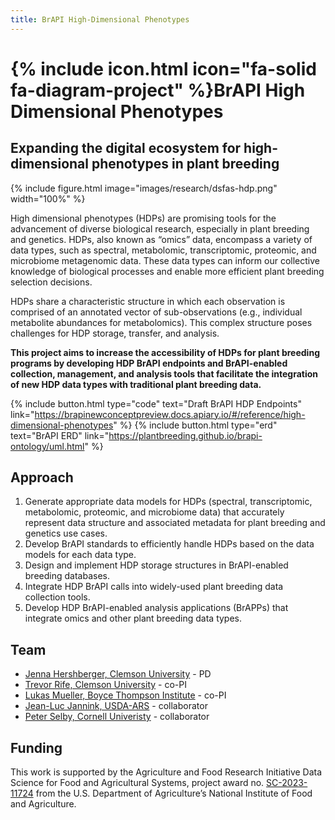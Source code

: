 ```yaml
---
title: BrAPI High-Dimensional Phenotypes
---
```


# {% include icon.html icon="fa-solid fa-diagram-project" %}BrAPI High Dimensional Phenotypes

## Expanding the digital ecosystem for high-dimensional phenotypes in plant breeding

{%
  include figure.html
  image="images/research/dsfas-hdp.png"
  width="100%"
%}

High dimensional phenotypes (HDPs) are promising tools for the advancement of diverse biological research, especially in plant breeding and genetics. HDPs, also known as “omics” data, encompass a variety of data types, such as spectral, metabolomic, transcriptomic, proteomic, and microbiome metagenomic data. These data types can inform our collective knowledge of biological processes and enable more efficient plant breeding selection decisions.

HDPs share a characteristic structure in which each observation is comprised of an annotated vector of sub-observations (e.g., individual metabolite abundances for metabolomics). This complex structure poses challenges for HDP storage, transfer, and analysis. 

**This project aims to increase the accessibility of HDPs for plant breeding programs by developing HDP BrAPI endpoints and BrAPI-enabled collection, management, and analysis tools that facilitate the integration of new HDP data types with traditional plant breeding data.**


{%
  include button.html
  type="code"
  text="Draft BrAPI HDP Endpoints"
  link="https://brapinewconceptpreview.docs.apiary.io/#/reference/high-dimensional-phenotypes"
%}
{%
  include button.html
  type="erd"
  text="BrAPI ERD"
  link="https://plantbreeding.github.io/brapi-ontology/uml.html"
%}

## Approach

1. Generate appropriate data models for HDPs (spectral, transcriptomic, metabolomic, proteomic, and microbiome data) that accurately represent data structure and associated metadata for plant breeding and genetics use cases.
2. Develop BrAPI standards to efficiently handle HDPs based on the data models for each data type.
3. Design and implement HDP storage structures in BrAPI-enabled breeding databases.
4. Integrate HDP BrAPI calls into widely-used plant breeding data collection tools.
5. Develop HDP BrAPI-enabled analysis applications (BrAPPs) that integrate omics and other plant breeding data types.

## Team

* [Jenna Hershberger, Clemson University](members/jenna-hershberger) - PD
* [Trevor Rife, Clemson University](https://www.rifelab.org/) - co-PI
* [Lukas Mueller, Boyce Thompson Institute](https://btiscience.org/lukas-mueller/) - co-PI
* [Jean-Luc Jannink, USDA-ARS](https://cals.cornell.edu/jean-luc-jannink) - collaborator
* [Peter Selby, Cornell Univeristy](https://cals.cornell.edu/peter-selby) - collaborator


## Funding

This work is supported by the Agriculture and Food Research Initiative Data Science for Food and Agricultural Systems, project award no. [SC-2023-11724](https://portal.nifa.usda.gov/web/crisprojectpages/1032341-dsfas-partnership-high-dimensional-phenotype-data-management-and-analysis-infrastructure-for-plant-breeding.html) from the U.S. Department of Agriculture’s National Institute of Food and Agriculture.
